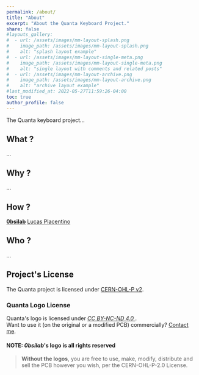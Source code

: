 ```yaml
---
permalink: /about/
title: "About"
excerpt: "About the Quanta Keyboard Project."
share: false
#layouts_gallery:
#  - url: /assets/images/mm-layout-splash.png
#    image_path: /assets/images/mm-layout-splash.png
#    alt: "splash layout example"
#  - url: /assets/images/mm-layout-single-meta.png
#    image_path: /assets/images/mm-layout-single-meta.png
#    alt: "single layout with comments and related posts"
#  - url: /assets/images/mm-layout-archive.png
#    image_path: /assets/images/mm-layout-archive.png
#    alt: "archive layout example"
#last_modified_at: 2022-05-27T11:59:26-04:00
toc: true
author_profile: false
---
```


The Quanta keyboard project...

## What ?

...

## Why ?

...

## How ?

[**0bsilab**](github.com/ObsiLab)
[Lucas Placentino](github.com/LucasPlacentino)

## Who ?

...

## Project's License

The Quanta project is licensed under [CERN-OHL-P v2](/license).

### Quanta Logo License

Quanta's logo is licensed under _[CC BY-NC-ND 4.0 ](https://creativecommons.org/licenses/by-nc-nd/4.0/)_.  
Want to use it (on the original or a modified PCB) commercially? [Contact me](mailto:mail@obsilab.com).

#### NOTE: _0bsilab_'s logo is all rights reserved
> **Without the logos**, you are free to use, make, modify, distribute and sell the PCB however you wish, per the CERN-OHL-P-2.0 License.

